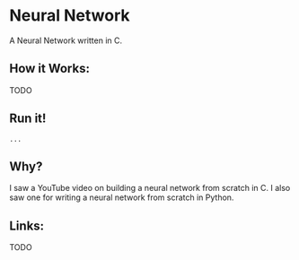 # Neural Network
A Neural Network written in C. 

## How it Works: 
TODO

## Run it! 
``` 
...
```

## Why? 
I saw a YouTube video on building a neural network from scratch in C. I also saw one for writing a neural network from scratch in Python. 


## Links: 
TODO
